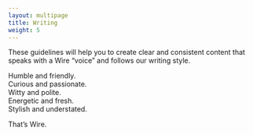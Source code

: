 ```yaml
---
layout: multipage
title: Writing
weight: 5
---
```


These guidelines will help you to create clear and consistent content that speaks with a Wire “voice” and follows our writing style.

<p class="lead">
  Humble and friendly. <br>
  Curious and passionate. <br>
  Witty and polite. <br>
  Energetic and fresh. <br>
  Stylish and understated.
</p>

<p class="lead dark">That’s Wire.</p>
